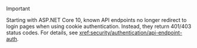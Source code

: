 > [!IMPORTANT]
> Starting with ASP.NET Core 10, known API endpoints no longer redirect to login pages when using cookie authentication. Instead, they return 401/403 status codes. For details, see <xref:security/authentication/api-endpoint-auth>.